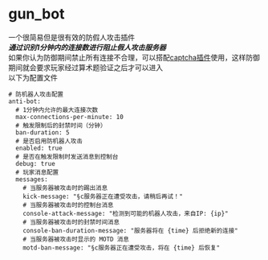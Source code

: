 # gun_bot
一个很简易但是很有效的防假人攻击插件<br>
***通过识别1分钟内的连接数进行阻止假人攻击服务器***
<br>
如果你认为防御期间禁止所有连接不合理，可以搭配[captcha插件](https://github.com/cyf112233/captcha_bukkit "对尝试连接的玩家询问算术题")使用，这样防御期间就会要求玩家经过算术题验证之后才可以进入<br>
以下为配置文件
```
# 防机器人攻击配置
anti-bot:
  # 1分钟内允许的最大连接次数
  max-connections-per-minute: 10
  # 触发限制后的封禁时间（分钟）
  ban-duration: 5
  # 是否启用防机器人攻击
  enabled: true
  # 是否在触发限制时发送消息到控制台
  debug: true
  # 玩家消息配置
  messages:
    # 当服务器被攻击时的踢出消息
    kick-message: "§c服务器正在遭受攻击，请稍后再试！"
    # 当服务器被攻击时的控制台消息
    console-attack-message: "检测到可能的机器人攻击，来自IP: {ip}"
    # 当服务器被攻击时的封禁时间消息
    console-ban-duration-message: "服务器将在 {time} 后拒绝新的连接"
    # 当服务器被攻击时显示的 MOTD 消息
    motd-ban-message: "§c服务器正在遭受攻击，将在 {time} 后恢复" 
```
